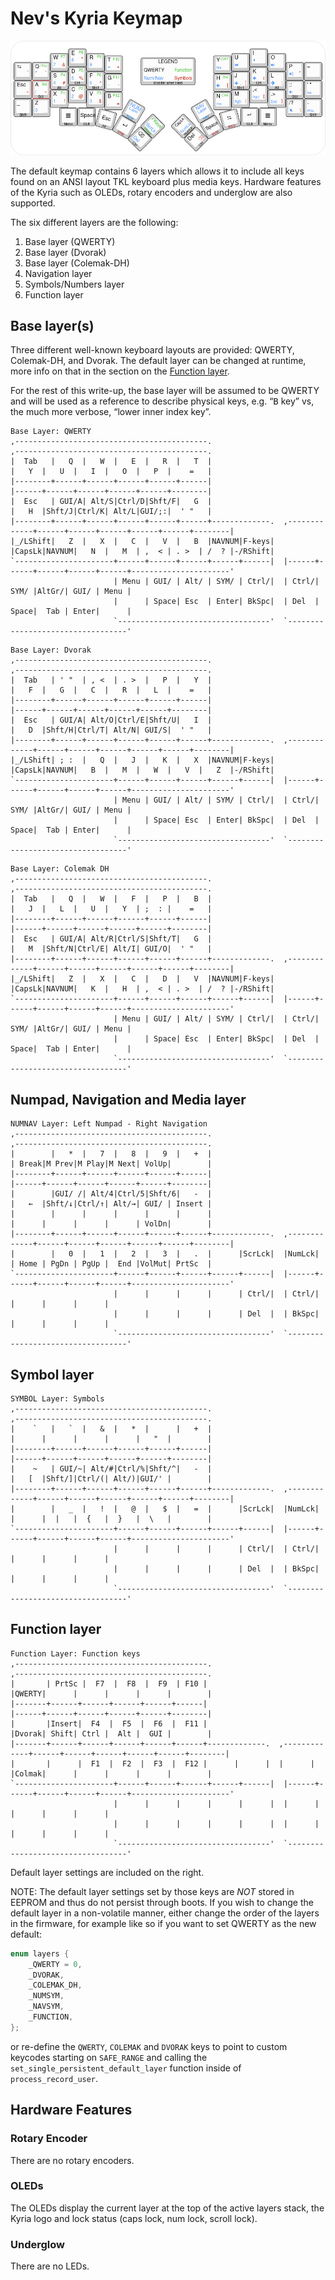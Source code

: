 # Nev's Kyria Keymap

![KLE render of the default Kyria keymap with QWERTY as the base layer. Layers are shown in sublegends.](./kyria-qwerty-nevp.png)

The default keymap contains 6 layers which allows it to include all keys found on an ANSI layout TKL keyboard plus media keys.
Hardware features of the Kyria such as OLEDs, rotary encoders and underglow are also supported.

The six different layers are the following:

1. Base layer (QWERTY)
2. Base layer (Dvorak)
3. Base layer (Colemak-DH)
4. Navigation layer
5. Symbols/Numbers layer
6. Function layer

## Base layer(s)

Three different well-known keyboard layouts are provided: QWERTY, Colemak-DH, and Dvorak. The default layer can be changed at runtime, more info on that in the section on the [Function layer](#function-layer).

For the rest of this write-up, the base layer will be assumed to be QWERTY and will be used as a reference to describe physical keys, e.g. “<kbd>B</kbd> key” vs, the much more verbose, “lower inner index key”.

```text
Base Layer: QWERTY
,-------------------------------------------.                              ,-------------------------------------------.
|  Tab   |   Q  |   W  |   E  |   R  |   T  |                              |   Y  |   U  |   I  |   O  |   P  |    =   |
|--------+------+------+------+------+------|                              |------+------+------+------+------+--------|
|  Esc   | GUI/A| Alt/S|Ctrl/D|Shft/F|   G  |                              |   H  |Shft/J|Ctrl/K| Alt/L|GUI/;:|  ' "   |
|--------+------+------+------+------+------+-------------.  ,-------------+------+------+------+------+------+--------|
|_/LShift|   Z  |   X  |   C  |   V  |   B  |NAVNUM|F-keys|  |CapsLk|NAVNUM|   N  |   M  | ,  < | . >  | /  ? |-/RShift|
`----------------------+------+------+------+------+------|  |------+------+------+------+------+----------------------'
                       | Menu | GUI/ | Alt/ | SYM/ | Ctrl/|  | Ctrl/| SYM/ |AltGr/| GUI/ | Menu |
                       |      | Space| Esc  | Enter| BkSpc|  | Del  | Space|  Tab | Enter|      |
                       `----------------------------------'  `----------------------------------'
```

```text
Base Layer: Dvorak
,-------------------------------------------.                              ,-------------------------------------------.
|  Tab   | ' "  | , <  | . >  |   P  |   Y  |                              |   F  |   G  |   C  |   R  |   L  |    =   |
|--------+------+------+------+------+------|                              |------+------+------+------+------+--------|
|  Esc   | GUI/A| Alt/O|Ctrl/E|Shft/U|   I  |                              |   D  |Shft/H|Ctrl/T| Alt/N| GUI/S|  ' "   |
|--------+------+------+------+------+------+-------------.  ,-------------+------+------+------+------+------+--------|
|_/LShift| ; :  |   Q  |   J  |   K  |   X  |NAVNUM|F-keys|  |CapsLk|NAVNUM|   B  |   M  |   W  |   V  |   Z  |-/RShift|
`----------------------+------+------+------+------+------|  |------+------+------+------+------+----------------------'
                       | Menu | GUI/ | Alt/ | SYM/ | Ctrl/|  | Ctrl/| SYM/ |AltGr/| GUI/ | Menu |
                       |      | Space| Esc  | Enter| BkSpc|  | Del  | Space|  Tab | Enter|      |
                       `----------------------------------'  `----------------------------------'
```

```text
Base Layer: Colemak DH
,-------------------------------------------.                              ,-------------------------------------------.
|  Tab   |   Q  |   W  |   F  |   P  |   B  |                              |   J  |   L  |   U  |   Y  | ;  : |    =   |
|--------+------+------+------+------+------|                              |------+------+------+------+------+--------|
|  Esc   | GUI/A| Alt/R|Ctrl/S|Shft/T|   G  |                              |   M  |Shft/N|Ctrl/E| Alt/I| GUI/O|  ' "   |
|--------+------+------+------+------+------+-------------.  ,-------------+------+------+------+------+------+--------|
|_/LShift|   Z  |   X  |   C  |   D  |   V  |NAVNUM|F-keys|  |CapsLk|NAVNUM|   K  |   H  | ,  < | . >  | /  ? |-/RShift|
`----------------------+------+------+------+------+------|  |------+------+------+------+------+----------------------'
                       | Menu | GUI/ | Alt/ | SYM/ | Ctrl/|  | Ctrl/| SYM/ |AltGr/| GUI/ | Menu |
                       |      | Space| Esc  | Enter| BkSpc|  | Del  | Space|  Tab | Enter|      |
                       `----------------------------------'  `----------------------------------'
```

## Numpad, Navigation and Media layer

```text
NUMNAV Layer: Left Numpad - Right Navigation
,-------------------------------------------.                              ,-------------------------------------------.
|        |   *  |   7  |   8  |   9  |   +  |                              | Break|M Prev|M Play|M Next| VolUp|        |
|--------+------+------+------+------+------|                              |------+------+------+------+------+--------|
|        |GUI/ /| Alt/4|Ctrl/5|Shft/6|   -  |                              |   ←  |Shft/↓|Ctrl/↑| Alt/→| GUI/ | Insert |
|        |      |      |      |      |      |                              |      |      |      |      | VolDn|        |
|--------+------+------+------+------+------+-------------.  ,-------------+------+------+------+------+------+--------|
|        |   0  |   1  |   2  |   3  |   .  |      |ScrLck|  |NumLck|      | Home | PgDn | PgUp |  End |VolMut| PrtSc  |
`----------------------+------+------+------+------+------|  |------+------+------+------+------+----------------------'
                       |      |      |      |      | Ctrl/|  | Ctrl/|      |      |      |      |
                       |      |      |      |      | Del  |  | BkSpc|      |      |      |      |
                       `----------------------------------'  `----------------------------------'
```

## Symbol layer

```text
SYMBOL Layer: Symbols
,-------------------------------------------.                              ,-------------------------------------------.
|    `   |   `  |   &  |   *  |      |   +  |                              |      |      |      |      |   "  |        |
|--------+------+------+------+------+------|                              |------+------+------+------+------+--------|
|    ~   | GUI/~| Alt/#|Ctrl/%|Shft/^|   -  |                              |   [  |Shft/]|Ctrl/(| Alt/)|GUI/' |        |
|--------+------+------+------+------+------+-------------.  ,-------------+------+------+------+------+------+--------|
|        |   _  |   !  |   @  |   $  |   =  |      |ScrLck|  |NumLck|      |      |  |   |  {   |  }   |  \   |        |
`----------------------+------+------+------+------+------|  |------+------+------+------+------+----------------------'
                       |      |      |      |      | Ctrl/|  | Ctrl/|      |      |      |      |
                       |      |      |      |      | Del  |  | BkSpc|      |      |      |      |
                       `----------------------------------'  `----------------------------------'
```

## Function layer

```text
Function Layer: Function keys
,-------------------------------------------.                              ,-------------------------------------------.
|       | PrtSc |  F7  |  F8  |  F9  | F10 |                              |QWERTY|      |      |      |      |        |
|-------+------+------+------+------+------|                              |------+------+------+------+------+--------|
|       |Insert|  F4  |  F5  |  F6  |  F11 |                              |Dvorak| Shift| Ctrl |  Alt |  GUI |        |
|-------+------+------+------+------+------+-------------.  ,-------------+------+------+------+------+------+--------|
|       |      |  F1  |  F2  |  F3  |  F12 |      |      |  |      |      |Colmak|      |      |      |      |        |
`----------------------+------+------+------+------+------|  |------+------+------+------+------+----------------------'
                       |      |      |      |      |      |  |      |      |      |      |      |
                       |      |      |      |      |      |  |      |      |      |      |      |
                       `----------------------------------'  `----------------------------------'
```

Default layer settings are included on the right.

NOTE: The default layer settings set by those keys are *NOT* stored in EEPROM and thus do not persist through boots. If you wish to change the default layer in a non-volatile manner, either change the order of the layers in the firmware, for example like so if you want to set QWERTY as the new default:

```c
enum layers {
    _QWERTY = 0,
    _DVORAK,
    _COLEMAK_DH,
    _NUMSYM,
    _NAVSYM,
    _FUNCTION,
};
```

or re-define the `QWERTY`, `COLEMAK` and `DVORAK` keys to point to custom keycodes starting on `SAFE_RANGE` and calling the `set_single_persistent_default_layer` function inside of `process_record_user`.

## Hardware Features

### Rotary Encoder

There are no rotary encoders.

### OLEDs

The OLEDs display the current layer at the top of the active layers stack, the Kyria logo and lock status (caps lock, num lock, scroll lock).

### Underglow

There are no LEDs.
